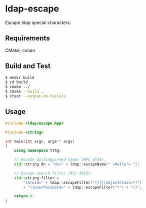 # ldap-escape

Escape ldap special characters.

## Requirements

CMake, conan

## Build and Test

```bash
$ mkdir build
$ cd build
$ cmake ../
$ cmake --build .
$ ctest --output-on-failure
```

## Usage

```cpp
#include <ldap/escape.hpp>

#include <string>

int main(int argc, args** argv)
{
    using namespace tt4g;

    // Escape distinguished names (RFC 4514).
    std::string dn = "dc=" + ldap::escapeName(" <Hello!> "); 

    // Escape search filter (RFC 4515).
    std::string filter = 
        "(&(uid=" + ldap::escapeFilter("*)(|(objectClass=*)")
        + ")(userPassword=" + ldap::escapeFilter("*") + "))";

    return 0;
}
```
